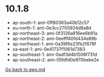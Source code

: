 
 # 10.1.8
- ap-south-1: ami-0ff80363a40b12c57
- eu-north-1: ami-0e3cc2700924d9a8d
- ap-northeast-3: ami-0f3126a816ee6b91a
- ap-northeast-2: ami-0eefff40fd434e89b
- ap-northeast-1: ami-0a39f6e23fb2f878f
- sa-east-1: ami-0e41737f1061d7383
- ap-southeast-1: ami-0adf3d4b1508f731d
- ap-southeast-2: ami-05fdfd0e970bebe2e

[Go back to aws.md](../../aws.md) 
